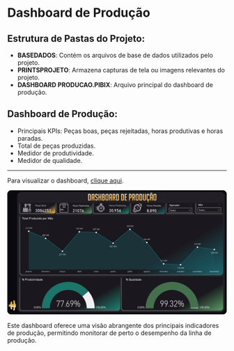 # Dashboard de Produção

## Estrutura de Pastas do Projeto:

- **BASEDADOS**: Contém os arquivos de base de dados utilizados pelo projeto.
- **PRINTSPROJETO**: Armazena capturas de tela ou imagens relevantes do projeto.
- **DASHBOARD PRODUCAO.PIBIX**: Arquivo principal do dashboard de produção.

## Dashboard de Produção:

- Principais KPIs: Peças boas, peças rejeitadas, horas produtivas e horas paradas.
- Total de peças produzidas.
- Medidor de produtividade.
- Medidor de qualidade.

---
Para visualizar o dashboard, [clique aqui](https://app.powerbi.com/view?r=eyJrIjoiYjA4ODBlOWEtNTc4Yy00NjEwLWEzYWEtYzY1MzM1YmZlZjM2IiwidCI6IjhkODdkMGZhLWE4NDktNGNkYi1iZTIxLTk1YzY3ZjU3ZGZmYyJ9). 

![Dashboard de Produção](https://github.com/vhsmdev/dashboard-producao/blob/main/PrintsProjeto/P00.png?raw=true)

Este dashboard oferece uma visão abrangente dos principais indicadores de produção, permitindo monitorar de perto o desempenho da linha de produção.
